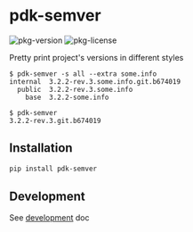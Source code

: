 # pdk-semver

![pkg-version]
![pkg-license]

Pretty print project's versions in different styles<br>

```text
$ pdk-semver -s all --extra some.info
internal  3.2.2-rev.3.some.info.git.b674019
  public  3.2.2-rev.3.some.info
    base  3.2.2-some.info

$ pdk-semver
3.2.2-rev.3.git.b674019
```

## Installation

```sh
pip install pdk-semver
```

## Development
See [development](docs/devel.md) doc

[pkg-link]: https://pypi.python.org/pypi/pdk-semver/
[pkg-version]: https://img.shields.io/pypi/v/pdk-semver?logo=pypi&logoColor=aaaaaa&color=blue
[pkg-license]: https://img.shields.io/pypi/l/pdk-semver?logoColor=aaaaaa&color=blue
[pkg-pyversions]: https://img.shields.io/pypi/pyversions/pdk-semver?logo=python&logoColor=aaaaaa&color=blue
